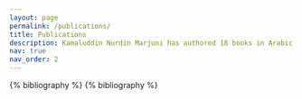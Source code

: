 ```yaml
---
layout: page
permalink: /publications/
title: Publications
description: Kamaluddin Nurdin Marjuni has authored 18 books in Arabic and Malay, published globally, including in Lebanon, Egypt, UAE, Turkey, Malaysia, Indonesia, and Brunei.
nav: true
nav_order: 2
---
```


<!-- _pages/publications.md -->
<div class="publications">

{% bibliography %}
{% bibliography %}

</div>
